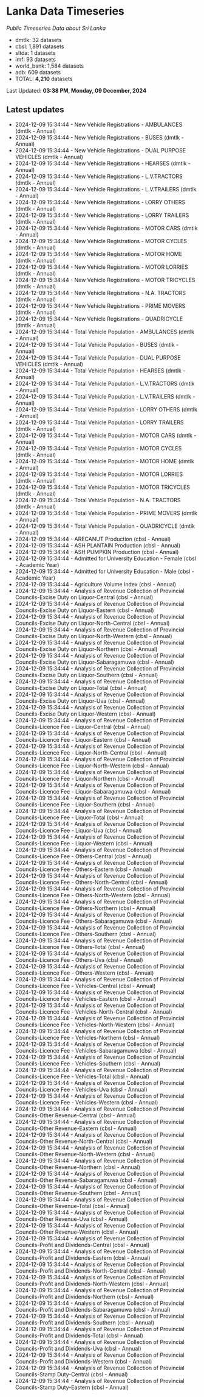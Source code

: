 # Lanka Data Timeseries
*Public Timeseries Data about Sri Lanka*

* dmtlk: 32 datasets
* cbsl: 1,891 datasets
* sltda: 1 datasets
* imf: 93 datasets
* world_bank: 1,584 datasets
* adb: 609 datasets
* TOTAL: **4,210** datasets

Last Updated: **03:38 PM, Monday, 09 December, 2024**

## Latest updates

* 2024-12-09 15:34:44 - New Vehicle Registrations - AMBULANCES (dmtlk - Annual)
* 2024-12-09 15:34:44 - New Vehicle Registrations - BUSES (dmtlk - Annual)
* 2024-12-09 15:34:44 - New Vehicle Registrations - DUAL PURPOSE VEHICLES (dmtlk - Annual)
* 2024-12-09 15:34:44 - New Vehicle Registrations - HEARSES (dmtlk - Annual)
* 2024-12-09 15:34:44 - New Vehicle Registrations - L.V.TRACTORS (dmtlk - Annual)
* 2024-12-09 15:34:44 - New Vehicle Registrations - L.V.TRAILERS (dmtlk - Annual)
* 2024-12-09 15:34:44 - New Vehicle Registrations - LORRY OTHERS (dmtlk - Annual)
* 2024-12-09 15:34:44 - New Vehicle Registrations - LORRY TRAILERS (dmtlk - Annual)
* 2024-12-09 15:34:44 - New Vehicle Registrations - MOTOR CARS (dmtlk - Annual)
* 2024-12-09 15:34:44 - New Vehicle Registrations - MOTOR CYCLES (dmtlk - Annual)
* 2024-12-09 15:34:44 - New Vehicle Registrations - MOTOR HOME (dmtlk - Annual)
* 2024-12-09 15:34:44 - New Vehicle Registrations - MOTOR LORRIES (dmtlk - Annual)
* 2024-12-09 15:34:44 - New Vehicle Registrations - MOTOR TRICYCLES (dmtlk - Annual)
* 2024-12-09 15:34:44 - New Vehicle Registrations - N.A. TRACTORS (dmtlk - Annual)
* 2024-12-09 15:34:44 - New Vehicle Registrations - PRIME MOVERS (dmtlk - Annual)
* 2024-12-09 15:34:44 - New Vehicle Registrations - QUADRICYCLE (dmtlk - Annual)
* 2024-12-09 15:34:44 - Total Vehicle Population - AMBULANCES (dmtlk - Annual)
* 2024-12-09 15:34:44 - Total Vehicle Population - BUSES (dmtlk - Annual)
* 2024-12-09 15:34:44 - Total Vehicle Population - DUAL PURPOSE VEHICLES (dmtlk - Annual)
* 2024-12-09 15:34:44 - Total Vehicle Population - HEARSES (dmtlk - Annual)
* 2024-12-09 15:34:44 - Total Vehicle Population - L.V.TRACTORS (dmtlk - Annual)
* 2024-12-09 15:34:44 - Total Vehicle Population - L.V.TRAILERS (dmtlk - Annual)
* 2024-12-09 15:34:44 - Total Vehicle Population - LORRY OTHERS (dmtlk - Annual)
* 2024-12-09 15:34:44 - Total Vehicle Population - LORRY TRAILERS (dmtlk - Annual)
* 2024-12-09 15:34:44 - Total Vehicle Population - MOTOR CARS (dmtlk - Annual)
* 2024-12-09 15:34:44 - Total Vehicle Population - MOTOR CYCLES (dmtlk - Annual)
* 2024-12-09 15:34:44 - Total Vehicle Population - MOTOR HOME (dmtlk - Annual)
* 2024-12-09 15:34:44 - Total Vehicle Population - MOTOR LORRIES (dmtlk - Annual)
* 2024-12-09 15:34:44 - Total Vehicle Population - MOTOR TRICYCLES (dmtlk - Annual)
* 2024-12-09 15:34:44 - Total Vehicle Population - N.A. TRACTORS (dmtlk - Annual)
* 2024-12-09 15:34:44 - Total Vehicle Population - PRIME MOVERS (dmtlk - Annual)
* 2024-12-09 15:34:44 - Total Vehicle Population - QUADRICYCLE (dmtlk - Annual)
* 2024-12-09 15:34:44 - ARECANUT Production (cbsl - Annual)
* 2024-12-09 15:34:44 - ASH PLANTAIN Production (cbsl - Annual)
* 2024-12-09 15:34:44 - ASH PUMPKIN Production (cbsl - Annual)
* 2024-12-09 15:34:44 - Admitted for University Education - Female (cbsl - Academic Year)
* 2024-12-09 15:34:44 - Admitted for University Education - Male (cbsl - Academic Year)
* 2024-12-09 15:34:44 - Agriculture Volume Index (cbsl - Annual)
* 2024-12-09 15:34:44 - Analysis of Revenue Collection of Provincial Councils-Excise Duty on Liquor-Central (cbsl - Annual)
* 2024-12-09 15:34:44 - Analysis of Revenue Collection of Provincial Councils-Excise Duty on Liquor-Eastern (cbsl - Annual)
* 2024-12-09 15:34:44 - Analysis of Revenue Collection of Provincial Councils-Excise Duty on Liquor-North-Central (cbsl - Annual)
* 2024-12-09 15:34:44 - Analysis of Revenue Collection of Provincial Councils-Excise Duty on Liquor-North-Western (cbsl - Annual)
* 2024-12-09 15:34:44 - Analysis of Revenue Collection of Provincial Councils-Excise Duty on Liquor-Northern (cbsl - Annual)
* 2024-12-09 15:34:44 - Analysis of Revenue Collection of Provincial Councils-Excise Duty on Liquor-Sabaragamuwa (cbsl - Annual)
* 2024-12-09 15:34:44 - Analysis of Revenue Collection of Provincial Councils-Excise Duty on Liquor-Southern (cbsl - Annual)
* 2024-12-09 15:34:44 - Analysis of Revenue Collection of Provincial Councils-Excise Duty on Liquor-Total (cbsl - Annual)
* 2024-12-09 15:34:44 - Analysis of Revenue Collection of Provincial Councils-Excise Duty on Liquor-Uva (cbsl - Annual)
* 2024-12-09 15:34:44 - Analysis of Revenue Collection of Provincial Councils-Excise Duty on Liquor-Western (cbsl - Annual)
* 2024-12-09 15:34:44 - Analysis of Revenue Collection of Provincial Councils-Licence Fee - Liquor-Central (cbsl - Annual)
* 2024-12-09 15:34:44 - Analysis of Revenue Collection of Provincial Councils-Licence Fee - Liquor-Eastern (cbsl - Annual)
* 2024-12-09 15:34:44 - Analysis of Revenue Collection of Provincial Councils-Licence Fee - Liquor-North-Central (cbsl - Annual)
* 2024-12-09 15:34:44 - Analysis of Revenue Collection of Provincial Councils-Licence Fee - Liquor-North-Western (cbsl - Annual)
* 2024-12-09 15:34:44 - Analysis of Revenue Collection of Provincial Councils-Licence Fee - Liquor-Northern (cbsl - Annual)
* 2024-12-09 15:34:44 - Analysis of Revenue Collection of Provincial Councils-Licence Fee - Liquor-Sabaragamuwa (cbsl - Annual)
* 2024-12-09 15:34:44 - Analysis of Revenue Collection of Provincial Councils-Licence Fee - Liquor-Southern (cbsl - Annual)
* 2024-12-09 15:34:44 - Analysis of Revenue Collection of Provincial Councils-Licence Fee - Liquor-Total (cbsl - Annual)
* 2024-12-09 15:34:44 - Analysis of Revenue Collection of Provincial Councils-Licence Fee - Liquor-Uva (cbsl - Annual)
* 2024-12-09 15:34:44 - Analysis of Revenue Collection of Provincial Councils-Licence Fee - Liquor-Western (cbsl - Annual)
* 2024-12-09 15:34:44 - Analysis of Revenue Collection of Provincial Councils-Licence Fee - Others-Central (cbsl - Annual)
* 2024-12-09 15:34:44 - Analysis of Revenue Collection of Provincial Councils-Licence Fee - Others-Eastern (cbsl - Annual)
* 2024-12-09 15:34:44 - Analysis of Revenue Collection of Provincial Councils-Licence Fee - Others-North-Central (cbsl - Annual)
* 2024-12-09 15:34:44 - Analysis of Revenue Collection of Provincial Councils-Licence Fee - Others-North-Western (cbsl - Annual)
* 2024-12-09 15:34:44 - Analysis of Revenue Collection of Provincial Councils-Licence Fee - Others-Northern (cbsl - Annual)
* 2024-12-09 15:34:44 - Analysis of Revenue Collection of Provincial Councils-Licence Fee - Others-Sabaragamuwa (cbsl - Annual)
* 2024-12-09 15:34:44 - Analysis of Revenue Collection of Provincial Councils-Licence Fee - Others-Southern (cbsl - Annual)
* 2024-12-09 15:34:44 - Analysis of Revenue Collection of Provincial Councils-Licence Fee - Others-Total (cbsl - Annual)
* 2024-12-09 15:34:44 - Analysis of Revenue Collection of Provincial Councils-Licence Fee - Others-Uva (cbsl - Annual)
* 2024-12-09 15:34:44 - Analysis of Revenue Collection of Provincial Councils-Licence Fee - Others-Western (cbsl - Annual)
* 2024-12-09 15:34:44 - Analysis of Revenue Collection of Provincial Councils-Licence Fee - Vehicles-Central (cbsl - Annual)
* 2024-12-09 15:34:44 - Analysis of Revenue Collection of Provincial Councils-Licence Fee - Vehicles-Eastern (cbsl - Annual)
* 2024-12-09 15:34:44 - Analysis of Revenue Collection of Provincial Councils-Licence Fee - Vehicles-North-Central (cbsl - Annual)
* 2024-12-09 15:34:44 - Analysis of Revenue Collection of Provincial Councils-Licence Fee - Vehicles-North-Western (cbsl - Annual)
* 2024-12-09 15:34:44 - Analysis of Revenue Collection of Provincial Councils-Licence Fee - Vehicles-Northern (cbsl - Annual)
* 2024-12-09 15:34:44 - Analysis of Revenue Collection of Provincial Councils-Licence Fee - Vehicles-Sabaragamuwa (cbsl - Annual)
* 2024-12-09 15:34:44 - Analysis of Revenue Collection of Provincial Councils-Licence Fee - Vehicles-Southern (cbsl - Annual)
* 2024-12-09 15:34:44 - Analysis of Revenue Collection of Provincial Councils-Licence Fee - Vehicles-Total (cbsl - Annual)
* 2024-12-09 15:34:44 - Analysis of Revenue Collection of Provincial Councils-Licence Fee - Vehicles-Uva (cbsl - Annual)
* 2024-12-09 15:34:44 - Analysis of Revenue Collection of Provincial Councils-Licence Fee - Vehicles-Western (cbsl - Annual)
* 2024-12-09 15:34:44 - Analysis of Revenue Collection of Provincial Councils-Other Revenue-Central (cbsl - Annual)
* 2024-12-09 15:34:44 - Analysis of Revenue Collection of Provincial Councils-Other Revenue-Eastern (cbsl - Annual)
* 2024-12-09 15:34:44 - Analysis of Revenue Collection of Provincial Councils-Other Revenue-North-Central (cbsl - Annual)
* 2024-12-09 15:34:44 - Analysis of Revenue Collection of Provincial Councils-Other Revenue-North-Western (cbsl - Annual)
* 2024-12-09 15:34:44 - Analysis of Revenue Collection of Provincial Councils-Other Revenue-Northern (cbsl - Annual)
* 2024-12-09 15:34:44 - Analysis of Revenue Collection of Provincial Councils-Other Revenue-Sabaragamuwa (cbsl - Annual)
* 2024-12-09 15:34:44 - Analysis of Revenue Collection of Provincial Councils-Other Revenue-Southern (cbsl - Annual)
* 2024-12-09 15:34:44 - Analysis of Revenue Collection of Provincial Councils-Other Revenue-Total (cbsl - Annual)
* 2024-12-09 15:34:44 - Analysis of Revenue Collection of Provincial Councils-Other Revenue-Uva (cbsl - Annual)
* 2024-12-09 15:34:44 - Analysis of Revenue Collection of Provincial Councils-Other Revenue-Western (cbsl - Annual)
* 2024-12-09 15:34:44 - Analysis of Revenue Collection of Provincial Councils-Profit and Dividends-Central (cbsl - Annual)
* 2024-12-09 15:34:44 - Analysis of Revenue Collection of Provincial Councils-Profit and Dividends-Eastern (cbsl - Annual)
* 2024-12-09 15:34:44 - Analysis of Revenue Collection of Provincial Councils-Profit and Dividends-North-Central (cbsl - Annual)
* 2024-12-09 15:34:44 - Analysis of Revenue Collection of Provincial Councils-Profit and Dividends-North-Western (cbsl - Annual)
* 2024-12-09 15:34:44 - Analysis of Revenue Collection of Provincial Councils-Profit and Dividends-Northern (cbsl - Annual)
* 2024-12-09 15:34:44 - Analysis of Revenue Collection of Provincial Councils-Profit and Dividends-Sabaragamuwa (cbsl - Annual)
* 2024-12-09 15:34:44 - Analysis of Revenue Collection of Provincial Councils-Profit and Dividends-Southern (cbsl - Annual)
* 2024-12-09 15:34:44 - Analysis of Revenue Collection of Provincial Councils-Profit and Dividends-Total (cbsl - Annual)
* 2024-12-09 15:34:44 - Analysis of Revenue Collection of Provincial Councils-Profit and Dividends-Uva (cbsl - Annual)
* 2024-12-09 15:34:44 - Analysis of Revenue Collection of Provincial Councils-Profit and Dividends-Western (cbsl - Annual)
* 2024-12-09 15:34:44 - Analysis of Revenue Collection of Provincial Councils-Stamp Duty-Central (cbsl - Annual)
* 2024-12-09 15:34:44 - Analysis of Revenue Collection of Provincial Councils-Stamp Duty-Eastern (cbsl - Annual)
